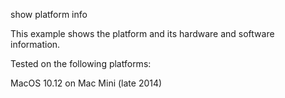 show platform info

This example shows the platform and its hardware and software information.

Tested on the following platforms:

MacOS 10.12 on Mac Mini (late 2014)
